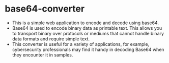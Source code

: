 # base64-converter
* This is a simple web application to encode and decode using base64.
*  Base64 is used to encode binary data as printable text. This allows you to transport binary over protocols or mediums that cannot handle binary data formats and require simple     text.
* This converter is useful for a variety of applications, for example, cybersecurity professionals may find it handy in decoding Base64 when they encounter it in samples. 
